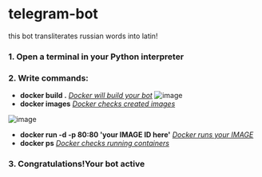 # telegram-bot
this bot transliterates russian words into latin!


### 1. Open a terminal in your Python interpreter
### 2. Write commands:
- **docker build .** <ins>*Docker will build your bot*</ins>
![image](https://user-images.githubusercontent.com/105288443/174667173-d89844e3-ac9a-4994-860c-51386546dffa.png)
- **docker images** <ins>*Docker checks created images*</ins>

![image](https://user-images.githubusercontent.com/105288443/174666778-a33f4d52-360c-4c3b-a2fe-601158a5cc1c.png)
- **docker run -d -p 80:80 'your IMAGE ID here'**  <ins>*Docker runs your IMAGE*</ins>
- **docker ps** <ins>*Docker checks running containers*</ins>

### 3. Congratulations!Your bot active

